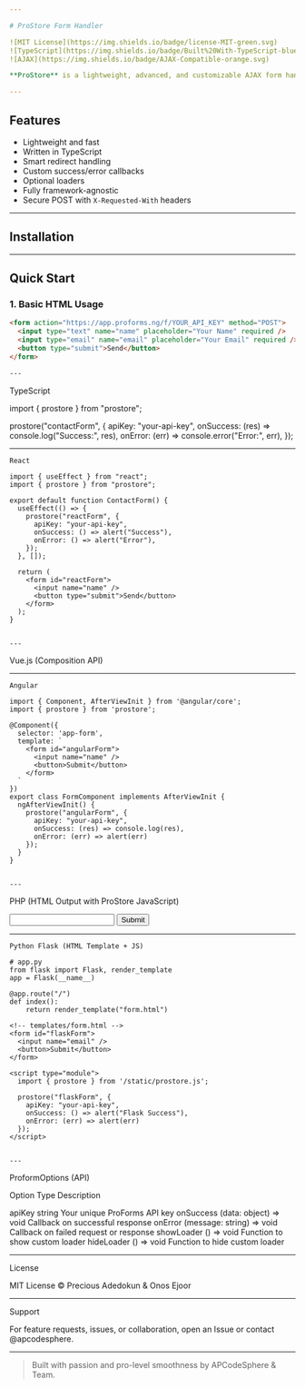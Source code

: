 ```yaml
---

# ProStore Form Handler

![MIT License](https://img.shields.io/badge/license-MIT-green.svg)
![TypeScript](https://img.shields.io/badge/Built%20With-TypeScript-blue.svg)
![AJAX](https://img.shields.io/badge/AJAX-Compatible-orange.svg)

**ProStore** is a lightweight, advanced, and customizable AJAX form handler that submits data to [ProForms](https://proforms.ng) with style. Supports smooth redirection, custom callbacks, loaders, and is integration-ready for any frontend or backend stack.

---
```


## Features

- Lightweight and fast
- Written in TypeScript
- Smart redirect handling
- Custom success/error callbacks
- Optional loaders
- Fully framework-agnostic
- Secure POST with `X-Requested-With` headers

---

## Installation

---

## Quick Start

### 1. Basic HTML Usage

```html
<form action="https://app.proforms.ng/f/YOUR_API_KEY" method="POST">
  <input type="text" name="name" placeholder="Your Name" required />
  <input type="email" name="email" placeholder="Your Email" required />
  <button type="submit">Send</button>
</form>

---
```
TypeScript

import { prostore } from "prostore";

prostore("contactForm", {
  apiKey: "your-api-key",
  onSuccess: (res) => console.log("Success:", res),
  onError: (err) => console.error("Error:", err),
});


---
```
React

import { useEffect } from "react";
import { prostore } from "prostore";

export default function ContactForm() {
  useEffect(() => {
    prostore("reactForm", {
      apiKey: "your-api-key",
      onSuccess: () => alert("Success"),
      onError: () => alert("Error"),
    });
  }, []);

  return (
    <form id="reactForm">
      <input name="name" />
      <button type="submit">Send</button>
    </form>
  );
}


---
```
Vue.js (Composition API)

<template>
  <form id="vueForm">
    <input name="email" />
    <button>Submit</button>
  </form>
</template>

<script setup>
import { onMounted } from 'vue';
import { prostore } from 'prostore';

onMounted(() => {
  prostore("vueForm", {
    apiKey: "your-api-key",
    onSuccess: (data) => alert("Success"),
    onError: (err) => alert(err)
  });
});
</script>


---
```
Angular

import { Component, AfterViewInit } from '@angular/core';
import { prostore } from 'prostore';

@Component({
  selector: 'app-form',
  template: `
    <form id="angularForm">
      <input name="name" />
      <button>Submit</button>
    </form>
  `
})
export class FormComponent implements AfterViewInit {
  ngAfterViewInit() {
    prostore("angularForm", {
      apiKey: "your-api-key",
      onSuccess: (res) => console.log(res),
      onError: (err) => alert(err)
    });
  }
}


---
```
PHP (HTML Output with ProStore JavaScript)

<form id="phpForm">
  <input name="email" />
  <button>Submit</button>
</form>

<script>
  prostore("phpForm", {
    apiKey: "your-api-key",
    onSuccess: () => alert("Success from PHP Form"),
    onError: (msg) => alert("Error: " + msg)
  });
</script>


---
```
Python Flask (HTML Template + JS)

# app.py
from flask import Flask, render_template
app = Flask(__name__)

@app.route("/")
def index():
    return render_template("form.html")

<!-- templates/form.html -->
<form id="flaskForm">
  <input name="email" />
  <button>Submit</button>
</form>

<script type="module">
  import { prostore } from '/static/prostore.js';

  prostore("flaskForm", {
    apiKey: "your-api-key",
    onSuccess: () => alert("Flask Success"),
    onError: (err) => alert(err)
  });
</script>


---
```
ProformOptions (API)

Option	Type	Description

apiKey	string	Your unique ProForms API key
onSuccess	(data: object) => void	Callback on successful response
onError	(message: string) => void	Callback on failed request or response
showLoader	() => void	Function to show custom loader
hideLoader	() => void	Function to hide custom loader



---

License

MIT License © Precious Adedokun & Onos Ejoor


---

Support

For feature requests, issues, or collaboration, open an Issue or contact @apcodesphere.


---

> Built with passion and pro-level smoothness by APCodeSphere & Team.

